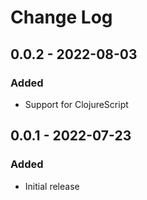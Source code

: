 # Change Log

## 0.0.2 - 2022-08-03

### Added
- Support for ClojureScript

## 0.0.1 - 2022-07-23

### Added
- Initial release